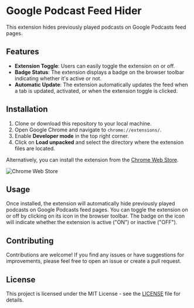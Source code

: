 # Google Podcast Feed Hider

This extension hides previously played podcasts on Google Podcasts feed pages.

## Features

- **Extension Toggle**: Users can easily toggle the extension on or off.
- **Badge Status**: The extension displays a badge on the browser toolbar indicating whether it's active or not.
- **Automatic Update**: The extension automatically updates the feed when a tab is updated, activated, or when the extension toggle is clicked.

## Installation

1. Clone or download this repository to your local machine.
2. Open Google Chrome and navigate to `chrome://extensions/`.
3. Enable **Developer mode** in the top right corner.
4. Click on **Load unpacked** and select the directory where the extension files are located.

Alternatively, you can install the extension from the [Chrome Web Store](https://chrome.google.com/webstore/detail/google-podcast-feed-hide/INSERT_EXTENSION_ID_HERE).

![Chrome Web Store](https://developer.chrome.com/webstore/images/ChromeWebStore_BadgeWBorder_v2_496x150.png)

## Usage

Once installed, the extension will automatically hide previously played podcasts on Google Podcasts feed pages. You can toggle the extension on or off by clicking on its icon in the browser toolbar. The badge on the icon will indicate whether the extension is active ("ON") or inactive ("OFF").

## Contributing

Contributions are welcome! If you find any issues or have suggestions for improvements, please feel free to open an issue or create a pull request.

## License

This project is licensed under the MIT License - see the [LICENSE](LICENSE) file for details.
